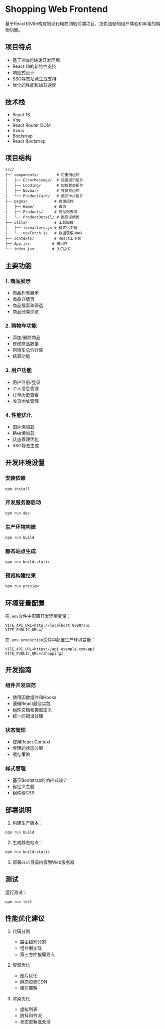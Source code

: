 # Shopping Web Frontend

基于React和Vite构建的现代电商网站前端项目，提供流畅的用户体验和丰富的购物功能。

## 项目特点

- 基于Vite的快速开发环境
- React 18的新特性支持
- 响应式设计
- SSG静态站点生成支持
- 优化的性能和加载速度

## 技术栈

- React 18
- Vite
- React Router DOM
- Axios
- Bootstrap
- React Bootstrap

## 项目结构

```
src/
├── components/        # 可重用组件
│   ├── ErrorMessage/  # 错误提示组件
│   ├── Loading/       # 加载状态组件
│   ├── Navbar/        # 导航栏组件
│   └── ProductCard/   # 商品卡片组件
├── pages/            # 页面组件
│   ├── Home/         # 首页
│   ├── Products/     # 商品列表页
│   └── ProductDetail/ # 商品详情页
├── utils/            # 工具函数
│   ├── formatters.js # 格式化工具
│   └── useFetch.js   # 数据获取Hook
├── contexts/         # React上下文
├── App.jsx          # 根组件
└── index.jsx        # 入口文件
```

## 主要功能

### 1. 商品展示
- 商品列表展示
- 商品详情页
- 商品搜索和筛选
- 商品分类浏览

### 2. 购物车功能
- 添加/删除商品
- 修改商品数量
- 购物车总价计算
- 结算功能

### 3. 用户功能
- 用户注册/登录
- 个人信息管理
- 订单历史查看
- 收货地址管理

### 4. 性能优化
- 图片懒加载
- 路由懒加载
- 状态管理优化
- SSG静态生成

## 开发环境设置

### 安装依赖
```bash
npm install
```

### 开发服务器启动
```bash
npm run dev
```

### 生产环境构建
```bash
npm run build
```

### 静态站点生成
```bash
npm run build:static
```

### 预览构建结果
```bash
npm run preview
```

## 环境变量配置

在`.env`文件中配置开发环境变量：
```env
VITE_API_URL=http://localhost:8080/api
VITE_PUBLIC_URL=/
```

在`.env.production`文件中配置生产环境变量：
```env
VITE_API_URL=https://api.example.com/api
VITE_PUBLIC_URL=/shopping/
```

## 开发指南

### 组件开发规范
- 使用函数组件和Hooks
- 遵循React最佳实践
- 组件文档和类型定义
- 统一的错误处理

### 状态管理
- 使用React Context
- 合理的状态分层
- 缓存策略

### 样式管理
- 基于Bootstrap的响应式设计
- 自定义主题
- 组件级CSS

## 部署说明

1. 构建生产版本：
```bash
npm run build
```

2. 生成静态站点：
```bash
npm run build:static
```

3. 部署`dist`目录内容到Web服务器

## 测试

运行测试：
```bash
npm run test
```

## 性能优化建议

1. 代码分割
   - 路由级别分割
   - 组件懒加载
   - 第三方库按需导入

2. 资源优化
   - 图片优化
   - 静态资源CDN
   - 缓存策略

3. 渲染优化
   - 虚拟列表
   - 防抖和节流
   - 状态更新批处理